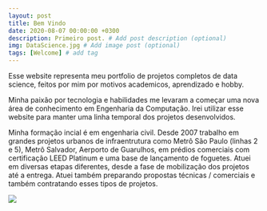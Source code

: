```yaml
---
layout: post
title: Bem Vindo
date: 2020-08-07 00:00:00 +0300
description: Primeiro post. # Add post description (optional)
img: DataScience.jpg # Add image post (optional)
tags: [Welcome] # add tag
---
```


Esse website representa meu portfolio de projetos completos de data science, feitos por mim por motivos academicos, aprendizado e hobby. 

Minha paixão por tecnologia e habilidades me levaram a começar uma nova área de conhecimento em Engenharia da Computação. Irei utilizar esse website para manter uma linha temporal dos projetos desenvolvidos.

Minha formação incial é em engenharia civil. Desde 2007 trabalho em grandes projetos urbanos de infraentrutura como Metrô São Paulo (linhas 2 e 5), Metrô Salvador, Aerporto de Guarulhos, em prédios comerciais com certificação LEED Platinum e uma base de lançamento de foguetes.
Atuei em diversas etapas diferentes, desde a fase de mobilização dos projetos até a entrega. Atuei também preparando propostas técnicas / comerciais e também contratando esses tipos de projetos.

![](https://pandao.github.io/editor.md/images/logos/editormd-logo-180x180.png)
